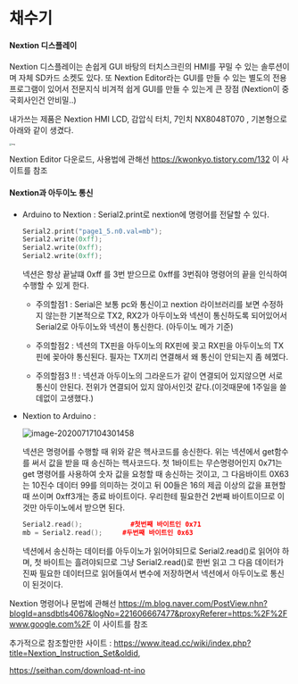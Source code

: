 # 채수기







#### Nextion 디스플레이

Nextion 디스플레이는 손쉽게 GUI 바탕의 터치스크린의 HMI를 꾸밀 수 있는 솔루션이며 자체 SD카드 소켓도 있다. 또 Nextion Editor라는 GUI를 만들 수 있는 별도의 전용프로그램이 있어서 전문지식 비겨적 쉽게 GUI를 만들 수 있는게 큰 장점  (Nextion이 중국회사인건 안비밀..)

내가쓰는 제품은 Nextion HMI LCD, 감압식 터치, 7인치 NX8048T070 , 기본형으로 아래와 같이 생겼다.

<img src="https://cdn.nextion.tech/wp-content/uploads/2017/07/Nextion-7.0-HMI-TFT-LCD-Touch-Display-1.jpg" alt="img" style="zoom: 25%;" />



Nextion Editor 다운로드, 사용법에 관해선 https://kwonkyo.tistory.com/132 이 사이트를 참조



#### Nextion과 아두이노 통신



- Arduino to Nextion : Serial2.print로 nextion에 명령어를 전달할 수 있다.

  ```c++
  Serial2.print("page1_5.n0.val=mb");
  Serial2.write(0xff);
  Serial2.write(0xff);
  Serial2.write(0xff);
  ```

  넥션은 항상 끝날떄 0xff 를 3번 받으므로 0xff를 3번줘야 명령어의 끝을 인식하여 수행할 수 있게 한다.

  - 주의할점1 : Serial은 보통 pc와 통신이고 nextion 라이브러리를 보면 수정하지 않는한 기본적으로 TX2, RX2가 아두이노와 넥션이 통신하도록 되어있어서 Serial2로 아두이노와 넥션이 통신한다. (아두이노 메가 기준)

  - 주의할점2 :  넥션의 TX핀을 아두이노의 RX핀에 꽂고 RX핀을 아두이노의 TX핀에 꽂아야 통신된다. 필자는 TX끼리 연결해서 왜 통신이 안되는지 좀 헤멨다.

  - 주의할점3 !! : 넥션과 아두이노의 그라운드가 같이 연결되어 있지않으면 서로 통신이 안된다. 전위가 연결되어 있지 않아서인것 같다.(이것때문에 1주일을 쓸데없이 고생했다.)

    

- Nextion to Arduino : 

  ![image-20200717104301458](Jmenb\채수기\img\img1.png)

  넥션은 명령어를 수행할 때 위와 같은 헥사코드를 송신한다. 위는 넥션에서 get함수를 써서 값을 받을 때 송신하는 헥사코드다. 첫 1바이트는 무슨명령어인지 0x71는 get 명령어를 사용하여 숫자 값을 요청할 때 송신하는 것이고, 그 다음바이트 0X63는 10진수 데이터 99를 의미하는 것이고 뒤 00들은 16의 제곱 이상의 값을 표현할 때 쓰이며 0xff3개는 종료 바이트이다. 우리한테 필요한건 2번째 바이트이므로 이것만 아두이노에서 받으면 된다.

  ```c++
  Serial2.read();            #첫번째 바이트인 0x71 
  mb = Serial2.read();	   #두번째 바이트인 0x63
  ```

  넥션에서 송신하는 데이터를 아두이노가 읽어야되므로 Serial2.read()로 읽어야 하며, 첫 바이트는 흘려야되므로 그냥 Serial2.read()로 한번 읽고 그 다음 데이터가 진짜 필요한 데이터므로 읽어들여서 변수에 저장하면서 넥션에서 아두이노로 통신이 된것이다.



Nextion 명령어나 문법에 관해선 https://m.blog.naver.com/PostView.nhn?blogId=ansdbtls4067&logNo=221606667477&proxyReferer=https:%2F%2Fwww.google.com%2F 이 사이트를 참조

추가적으로 참조할만한 사이트 : https://www.itead.cc/wiki/index.php?title=Nextion_Instruction_Set&oldid,

https://seithan.com/download-nt-ino
